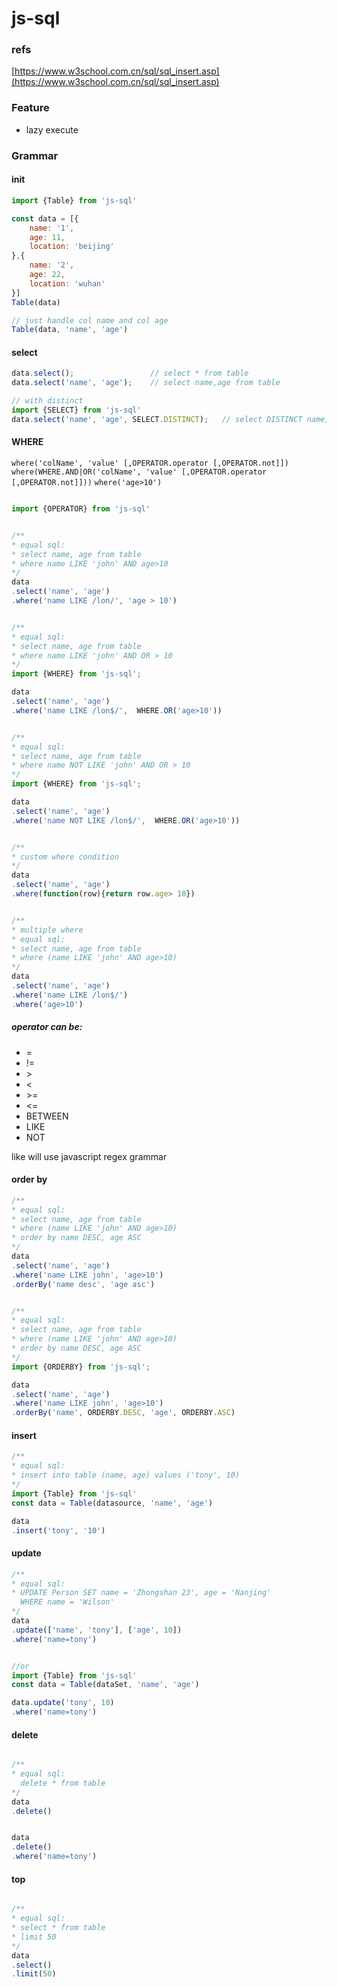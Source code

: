 # js-sql


### refs
[https://www.w3school.com.cn/sql/sql_insert.asp](https://www.w3school.com.cn/sql/sql_insert.asp)

### Feature
* lazy execute


### Grammar

#### init
```javascript
import {Table} from 'js-sql'

const data = [{
	name: '1',
	age: 11,
	location: 'beijing'
},{
	name: '2',
	age: 22,
	location: 'wuhan'
}]
Table(data)

// just handle col name and col age
Table(data, 'name', 'age')
```

#### select
```javascript
data.select();                 // select * from table
data.select('name', 'age');    // select name,age from table

// with distinct
import {SELECT} from 'js-sql'
data.select('name', 'age', SELECT.DISTINCT);   // select DISTINCT name, age from table

```

#### WHERE

`where('colName', 'value' [,OPERATOR.operator [,OPERATOR.not]])`
`where(WHERE.AND|OR('colName', 'value' [,OPERATOR.operator [,OPERATOR.not]]))`
`where('age>10')`
```javascript

import {OPERATOR} from 'js-sql'


/**
* equal sql:
* select name, age from table
* where name LIKE 'john' AND age>10
*/
data
.select('name', 'age')
.where('name LIKE /lon/', 'age > 10')


/**
* equal sql:
* select name, age from table
* where name LIKE 'john' AND OR > 10
*/
import {WHERE} from 'js-sql';

data
.select('name', 'age')
.where('name LIKE /lon$/',  WHERE.OR('age>10'))


/**
* equal sql:
* select name, age from table
* where name NOT LIKE 'john' AND OR > 10
*/
import {WHERE} from 'js-sql';

data
.select('name', 'age')
.where('name NOT LIKE /lon$/',  WHERE.OR('age>10'))


/**
* custom where condition
*/
data
.select('name', 'age')
.where(function(row){return row.age> 10})


/**
* multiple where
* equal sql:
* select name, age from table
* where (name LIKE 'john' AND age>10)
*/
data
.select('name', 'age')
.where('name LIKE /lon$/')
.where('age>10')

```

##### operator can be:
* =
* !=
* \>
* <
* \>=
* <=
* BETWEEN
* LIKE
* NOT

like will use javascript regex grammar



#### order by
```javascript
/**
* equal sql:
* select name, age from table
* where (name LIKE 'john' AND age>10)
* order by name DESC, age ASC
*/
data
.select('name', 'age')
.where('name LIKE john', 'age>10')
.orderBy('name desc', 'age asc')


/**
* equal sql:
* select name, age from table
* where (name LIKE 'john' AND age>10)
* order by name DESC, age ASC
*/
import {ORDERBY} from 'js-sql';

data
.select('name', 'age')
.where('name LIKE john', 'age>10')
.orderBy('name', ORDERBY.DESC, 'age', ORDERBY.ASC)

```


#### insert
```javascript
/**
* equal sql:
* insert into table (name, age) values ('tony', 10)
*/
import {Table} from 'js-sql'
const data = Table(datasource, 'name', 'age')

data
.insert('tony', '10')

```


#### update
```javascript
/**
* equal sql:
* UPDATE Person SET name = 'Zhongshan 23', age = 'Nanjing'
  WHERE name = 'Wilson'
*/
data
.update(['name', 'tony'], ['age', 10])
.where('name=tony')


//or
import {Table} from 'js-sql'
const data = Table(dataSet, 'name', 'age')

data.update('tony', 10)
.where('name=tony')

```



#### delete
```javascript

/**
* equal sql:
  delete * from table
*/
data
.delete()


data
.delete()
.where('name=tony')
```


#### top
```javascript

/**
* equal sql:
* select * from table
* limit 50
*/
data
.select()
.limit(50)

```
